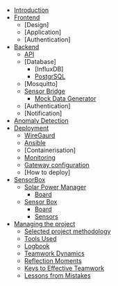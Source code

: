 * [Introduction](introduction.md)
* [Frontend](frontend/README.md)
  * [Design]
  * [Application]
  * [Authentication]
* [Backend](backend/README.md)
  * [API](backend/api-readme.md)
  * [Database]
    * [InfluxDB]
    * [PostgrSQL](backend/database/postgres.md)
  * [Mosquitto]
  * [Sensor Bridge](backend/sensor-bridge/README.md)
    * [Mock Data Generator](backend/sensor-bridge/mock-data-generator.md)
  * [Authentication]
  * [Notification]
* [Anomaly Detection](anomaly-detection/README.md)
* [Deployment](deployment/README.md)
  * [WireGaurd](deployment/wireguard.md)
  * [Ansible](deployment/ansible.md)
  * [Containerisation]
  * [Monitoring](deployment/monitoring.md)
  * [Gateway configuration](deployment/gateway.md)
  * [How to deploy]
* [SensorBox](sensorbox/README.md)
  * [Solar Power Manager](sensorbox/solar-power-manager/README.md)
    * [Board](sensorbox/solar-power-manager/board/README.md)
  * [Sensor Box](sensorbox/sensor-box/README.md)
    * [Board](sensorbox/sensor-box/board/README.md)
    * [Sensors](sensorbox/sensor-box/sensors/README.md)
* [Managing the project](project-methodology/README.md)
  * [Selected project methodology](project-methodology/selected-methodology.md)
  * [Tools Used](project-methodology/tools-used.md)
  * [Logbook](project-methodology/logbook.md)
  * [Teamwork Dynamics](project-methodology/teamwork-dynamics.md)
  * [Reflection Moments](project-methodology/reflection-moments.md)
  * [Keys to Effective Teamwork](project-methodology/effective-teamwork.md)
  * [Lessons from Mistakes](project-methodology/lessons-learned.md)
